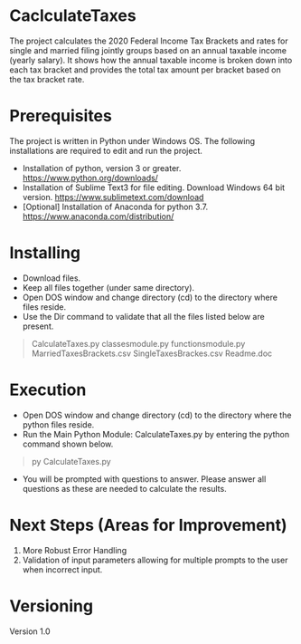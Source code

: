 # CaclculateTaxes
The project calculates the 2020 Federal Income Tax Brackets and rates for single and married filing jointly groups based on an annual taxable income (yearly salary).  It shows how the annual taxable income is broken down into each tax bracket and provides the total tax amount per bracket based on the tax bracket rate.

# Prerequisites
The project is written in Python under Windows OS. The following installations are required to edit and run the project.
-	Installation of python, version 3 or greater. https://www.python.org/downloads/
-	Installation of Sublime Text3 for file editing. Download Windows 64 bit version. https://www.sublimetext.com/download
-	[Optional] Installation of Anaconda for python 3.7. https://www.anaconda.com/distribution/

# Installing
- Download files.
-	Keep all files together (under same directory).
-	Open DOS window and change directory (cd) to the directory where files reside.
-	Use the Dir command to validate that all the files listed below are present. 
> CalculateTaxes.py
> classesmodule.py
> functionsmodule.py
> MarriedTaxesBrackets.csv
> SingleTaxesBrackes.csv
> Readme.doc

# Execution
-	Open DOS window and change directory (cd) to the directory where the python files reside.
-	Run the Main Python Module: CalculateTaxes.py by entering the python command shown below.
> py CalculateTaxes.py
-	You will be prompted with questions to answer.  Please answer all questions as these are needed to calculate the results.

# Next Steps (Areas for Improvement)
1.	More Robust Error Handling
2.	Validation of input parameters allowing for multiple prompts to the user when incorrect input.

# Versioning
Version 1.0


